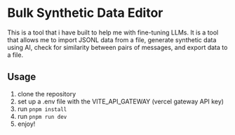 # Bulk Synthetic Data Editor

This is a tool that i have built to help me with fine-tuning LLMs. It is a tool that allows me to import JSONL data from a file, generate synthetic data using AI, check for similarity between pairs of messages, and export data to a file.

## Usage

1. clone the repository
2. set up a .env file with the VITE_API_GATEWAY (vercel gateway API key)
3. run `pnpm install`
4. run `pnpm run dev`
5. enjoy!
